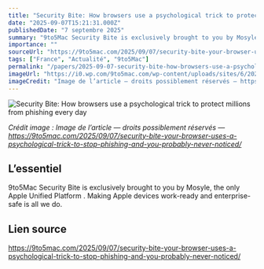 ```yaml
---
title: "Security Bite: How browsers use a psychological trick to protect millions from phishing every day"
date: "2025-09-07T15:21:31.000Z"
publishedDate: "7 septembre 2025"
summary: "9to5Mac Security Bite is exclusively brought to you by Mosyle, the only Apple Unified Platform . Making Apple devices work-ready and enterprise-safe is all we do."
importance: ""
sourceUrl: "https://9to5mac.com/2025/09/07/security-bite-your-browser-uses-a-psychological-trick-to-stop-phishing-and-you-probably-never-noticed/"
tags: ["France", "Actualité", "9to5Mac"]
permalink: "/papers/2025-09-07-security-bite-how-browsers-use-a-psychological-trick-to-protect-millions-from-phishing-every-day"
imageUrl: "https://i0.wp.com/9to5mac.com/wp-content/uploads/sites/6/2025/05/iphone-safari-search.jpg?resize=1200%2C628&quality=82&strip=all&ssl=1"
imageCredit: "Image de l’article — droits possiblement réservés — https://9to5mac.com/2025/09/07/security-bite-your-browser-uses-a-psychological-trick-to-stop-phishing-and-you-probably-never-noticed/"
---
```


![Security Bite: How browsers use a psychological trick to protect millions from phishing every day](https://i0.wp.com/9to5mac.com/wp-content/uploads/sites/6/2025/05/iphone-safari-search.jpg?resize=1200%2C628&quality=82&strip=all&ssl=1)

*Crédit image : Image de l’article — droits possiblement réservés — https://9to5mac.com/2025/09/07/security-bite-your-browser-uses-a-psychological-trick-to-stop-phishing-and-you-probably-never-noticed/*

## L’essentiel

9to5Mac Security Bite is exclusively brought to you by Mosyle, the only Apple Unified Platform . Making Apple devices work-ready and enterprise-safe is all we do.

## Lien source

https://9to5mac.com/2025/09/07/security-bite-your-browser-uses-a-psychological-trick-to-stop-phishing-and-you-probably-never-noticed/
